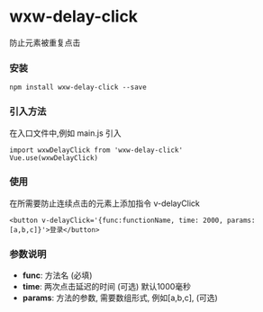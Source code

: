 # wxw-delay-click
防止元素被重复点击

### 安装
```
npm install wxw-delay-click --save
```

### 引入方法
在入口文件中,例如 main.js 引入

```
import wxwDelayClick from 'wxw-delay-click'
Vue.use(wxwDelayClick)
```
### 使用
在所需要防止连续点击的元素上添加指令 v-delayClick

```
<button v-delayClick='{func:functionName, time: 2000, params:[a,b,c]}'>登录</button>
```
### 参数说明
- **func**: 方法名 (必填)
- **time**: 两次点击延迟的时间 (可选) 默认1000毫秒
- **params**: 方法的参数, 需要数组形式, 例如[a,b,c], (可选)





